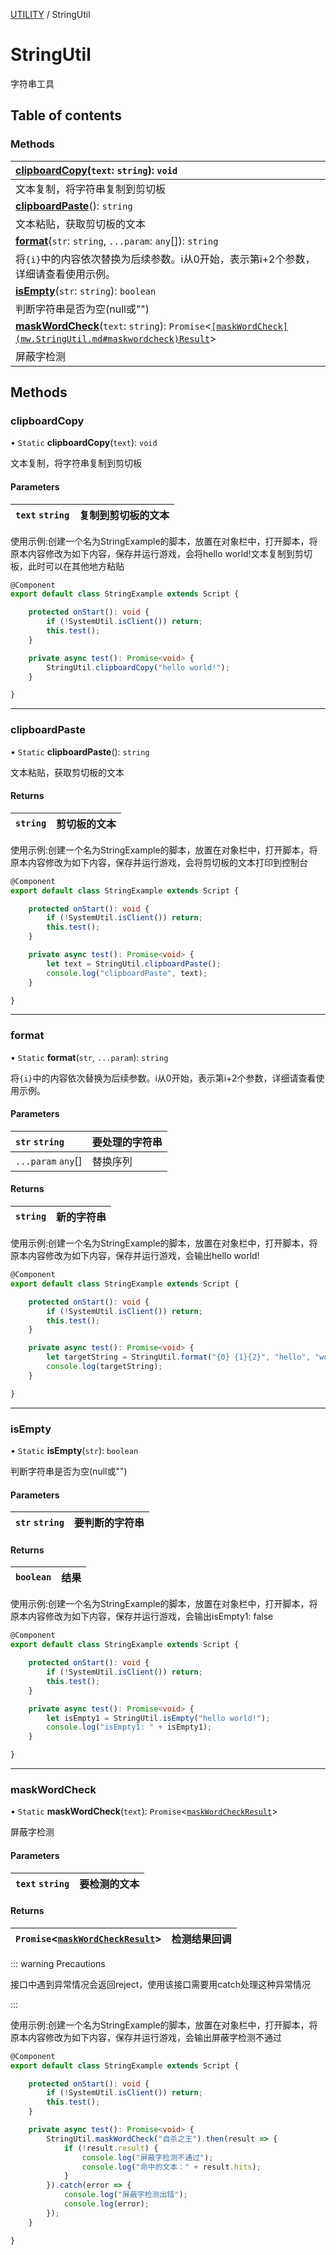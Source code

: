 [UTILITY](../groups/Core.UTILITY.md) / StringUtil

# StringUtil <Badge type="tip" text="Class" /> <Score text="StringUtil" />

<span class="content-big">

字符串工具

</span>

## Table of contents

### Methods <Score text="Methods" /> 
| **[clipboardCopy](mw.StringUtil.md#clipboardcopy)**(`text`: `string`): `void`  |
| :-----|
| 文本复制，将字符串复制到剪切板|
| **[clipboardPaste](mw.StringUtil.md#clipboardpaste)**(): `string`  |
| 文本粘贴，获取剪切板的文本|
| **[format](mw.StringUtil.md#format)**(`str`: `string`, `...param`: `any`[]): `string`  |
| 将`{i}`中的内容依次替换为后续参数。i从0开始，表示第i+2个参数，详细请查看使用示例。|
| **[isEmpty](mw.StringUtil.md#isempty)**(`str`: `string`): `boolean`  |
| 判断字符串是否为空(null或"")|
| **[maskWordCheck](mw.StringUtil.md#maskwordcheck)**(`text`: `string`): `Promise`<[`[maskWordCheck](mw.StringUtil.md#maskwordcheck)Result`](../modules/Core.mw.md#maskwordcheckresult)\>  |
| 屏蔽字检测|

## Methods

### clipboardCopy <Score text="clipboardCopy" /> 

• `Static` **clipboardCopy**(`text`): `void` <Badge type="tip" text="client" />

文本复制，将字符串复制到剪切板

#### Parameters

| `text` `string` | 复制到剪切板的文本 |
| :------ | :------ |



<span style="font-size: 14px;">

使用示例:创建一个名为StringExample的脚本，放置在对象栏中，打开脚本，将原本内容修改为如下内容，保存并运行游戏，会将hello world!文本复制到剪切板，此时可以在其他地方粘贴

</span>

```ts
@Component
export default class StringExample extends Script {

    protected onStart(): void {
        if (!SystemUtil.isClient()) return;
        this.test();
    }

    private async test(): Promise<void> {
        StringUtil.clipboardCopy("hello world!");
    }

}
```

___

### clipboardPaste <Score text="clipboardPaste" /> 

• `Static` **clipboardPaste**(): `string` <Badge type="tip" text="client" />

文本粘贴，获取剪切板的文本

#### Returns

| `string` | 剪切板的文本 |
| :------ | :------ |


<span style="font-size: 14px;">

使用示例:创建一个名为StringExample的脚本，放置在对象栏中，打开脚本，将原本内容修改为如下内容，保存并运行游戏，会将剪切板的文本打印到控制台

</span>

```ts
@Component
export default class StringExample extends Script {

    protected onStart(): void {
        if (!SystemUtil.isClient()) return;
        this.test();
    }

    private async test(): Promise<void> {
        let text = StringUtil.clipboardPaste();
        console.log("clipboardPaste", text);
    }

}
```

___

### format <Score text="format" /> 

• `Static` **format**(`str`, `...param`): `string` 

将`{i}`中的内容依次替换为后续参数。i从0开始，表示第i+2个参数，详细请查看使用示例。

#### Parameters

| `str` `string` |  要处理的字符串 |
| :------ | :------ |
| `...param` `any`[] |  替换序列 |

#### Returns

| `string` | 新的字符串 |
| :------ | :------ |


<span style="font-size: 14px;">

使用示例:创建一个名为StringExample的脚本，放置在对象栏中，打开脚本，将原本内容修改为如下内容，保存并运行游戏，会输出hello world!

</span>

```ts
@Component
export default class StringExample extends Script {

    protected onStart(): void {
        if (!SystemUtil.isClient()) return;
        this.test();
    }

    private async test(): Promise<void> {
        let targetString = StringUtil.format("{0} {1}{2}", "hello", "world", "!");
        console.log(targetString);
    }

}
```

___

### isEmpty <Score text="isEmpty" /> 

• `Static` **isEmpty**(`str`): `boolean` 

判断字符串是否为空(null或"")

#### Parameters

| `str` `string` |  要判断的字符串 |
| :------ | :------ |

#### Returns

| `boolean` | 结果 |
| :------ | :------ |


<span style="font-size: 14px;">

使用示例:创建一个名为StringExample的脚本，放置在对象栏中，打开脚本，将原本内容修改为如下内容，保存并运行游戏，会输出isEmpty1: false

</span>

```ts
@Component
export default class StringExample extends Script {

    protected onStart(): void {
        if (!SystemUtil.isClient()) return;
        this.test();
    }

    private async test(): Promise<void> {
        let isEmpty1 = StringUtil.isEmpty("hello world!");
        console.log("isEmpty1: " + isEmpty1);
    }

}
```

___

### maskWordCheck <Score text="maskWordCheck" /> 

• `Static` **maskWordCheck**(`text`): `Promise`<[`maskWordCheckResult`](../modules/Core.mw.md#maskwordcheckresult)\> 

屏蔽字检测

#### Parameters

| `text` `string` |  要检测的文本 |
| :------ | :------ |

#### Returns

| `Promise`<[`maskWordCheckResult`](../modules/Core.mw.md#maskwordcheckresult)\> | 检测结果回调 |
| :------ | :------ |


::: warning Precautions

接口中遇到异常情况会返回reject，使用该接口需要用catch处理这种异常情况

:::

<span style="font-size: 14px;">

使用示例:创建一个名为StringExample的脚本，放置在对象栏中，打开脚本，将原本内容修改为如下内容，保存并运行游戏，会输出屏蔽字检测不通过

</span>

```ts
@Component
export default class StringExample extends Script {

    protected onStart(): void {
        if (!SystemUtil.isClient()) return;
        this.test();
    }

    private async test(): Promise<void> {
        StringUtil.maskWordCheck("自杀之王").then(result => {
            if (!result.result) {
                console.log("屏蔽字检测不通过");
                console.log("命中的文本：" + result.hits);
            }
        }).catch(error => {
            console.log("屏蔽字检测出错");
            console.log(error);
        });
    }

}
```
